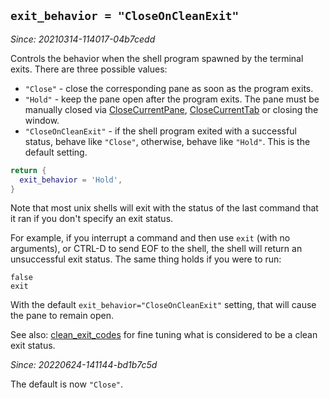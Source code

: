 ## `exit_behavior = "CloseOnCleanExit"`

*Since: 20210314-114017-04b7cedd*

Controls the behavior when the shell program spawned by the terminal exits.
There are three possible values:

* `"Close"` - close the corresponding pane as soon as the program exits.
* `"Hold"` - keep the pane open after the program exits. The pane must be manually closed via [CloseCurrentPane](../keyassignment/CloseCurrentPane.md), [CloseCurrentTab](../keyassignment/CloseCurrentTab.md) or closing the window.
* `"CloseOnCleanExit"` - if the shell program exited with a successful status, behave like `"Close"`, otherwise, behave like `"Hold"`.  This is the default setting.

```lua
return {
  exit_behavior = 'Hold',
}
```

Note that most unix shells will exit with the status of the last command that
it ran if you don't specify an exit status.

For example, if you interrupt a command and then use `exit` (with no arguments), or
CTRL-D to send EOF to the shell, the shell will return an unsuccessful exit
status.  The same thing holds if you were to run:

```
false
exit
```

With the default `exit_behavior="CloseOnCleanExit"` setting, that will cause
the pane to remain open.

See also: [clean_exit_codes](clean_exit_codes.md) for fine tuning what is
considered to be a clean exit status.

*Since: 20220624-141144-bd1b7c5d*

The default is now `"Close"`.

